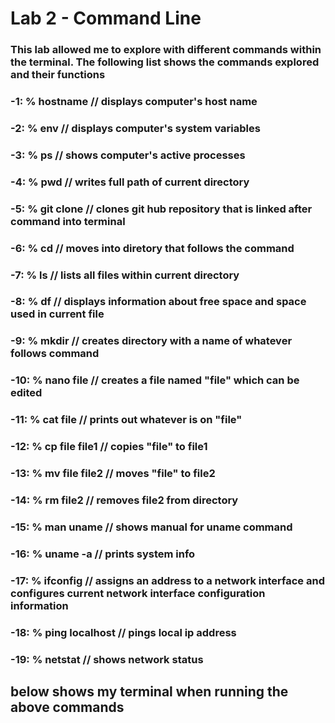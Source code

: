 # Lab 2 - Command Line
### This lab allowed me to explore with different commands within the terminal. The following list shows the commands explored and their functions
### -1: % hostname // displays computer's host name
### -2: % env // displays computer's system variables
### -3: % ps // shows computer's active processes
### -4: % pwd // writes full path of current directory
### -5: % git clone // clones git hub repository that is linked after command into terminal
### -6: % cd // moves into diretory that follows the command
### -7: % ls // lists all files within current directory
### -8: % df // displays information about free space and space used in current file
### -9: % mkdir // creates directory with a name of whatever follows command 
### -10: % nano file // creates a file named "file" which can be edited
### -11: % cat file // prints out whatever is on "file"
### -12: % cp file file1 // copies "file" to file1
### -13: % mv file file2 // moves "file" to file2
### -14: % rm file2 // removes file2 from directory
### -15: % man uname // shows manual for uname command
### -16: % uname -a // prints system info
### -17: % ifconfig // assigns an address to a network interface and configures current network interface configuration information
### -18: % ping localhost // pings local ip address 
### -19: % netstat // shows network status 


## below shows my terminal when running the above commands


